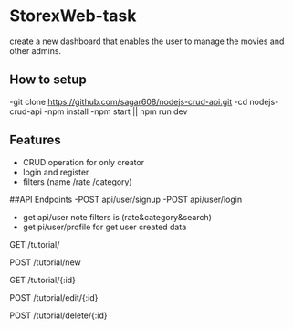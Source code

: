 # StorexWeb-task
create a new dashboard that enables the user to manage the movies and other admins.
 
  ## How to setup
-git clone https://github.com/sagar608/nodejs-crud-api.git
-cd nodejs-crud-api
-npm install
-npm start || npm run dev

  ## Features
  - CRUD operation for only creator
  - login and register
  - filters (name /rate /category) 
  
  ##API Endpoints
-POST api/user/signup
-POST api/user/login
- get  api/user
 note filters is (rate&category&search)
- get  pi/user/profile  for get user created data 

GET /tutorial/

POST /tutorial/new

GET /tutorial/{:id}

POST /tutorial/edit/{:id}

POST /tutorial/delete/{:id}
 
